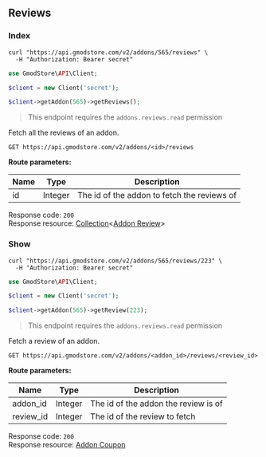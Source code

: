 ## Reviews

### Index

```shell
curl "https://api.gmodstore.com/v2/addons/565/reviews" \
  -H "Authorization: Bearer secret"
```

```php
use GmodStore\API\Client;

$client = new Client('secret');

$client->getAddon(565)->getReviews();
```

> This endpoint requires the `addons.reviews.read` permission

Fetch all the reviews of an addon.

`GET https://api.gmodstore.com/v2/addons/<id>/reviews`

**Route parameters:**

Name | Type | Description
---- | ---- | -----------
id | Integer | The id of the addon to fetch the reviews of

Response code: `200`<br>
Response resource: [Collection](#resource-types-collection)<[Addon Review](#resource-types-addon-review)>


### Show

```shell
curl "https://api.gmodstore.com/v2/addons/565/reviews/223" \
  -H "Authorization: Bearer secret"
```

```php
use GmodStore\API\Client;

$client = new Client('secret');

$client->getAddon(565)->getReview(223);
```

> This endpoint requires the `addons.reviews.read` permission

Fetch a review of an addon.

`GET https://api.gmodstore.com/v2/addons/<addon_id>/reviews/<review_id>`

**Route parameters:**

Name | Type | Description
---- | ---- | -----------
addon_id  | Integer | The id of the addon the review is of
review_id | Integer | The id of the review to fetch

Response code: `200`<br>
Response resource: [Addon Coupon](#resource-types-addon-coupon)
